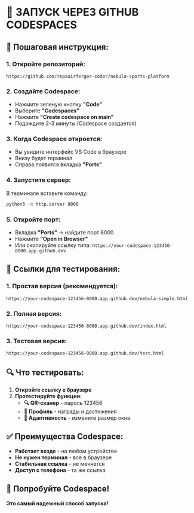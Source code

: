 # 🚀 ЗАПУСК ЧЕРЕЗ GITHUB CODESPACES

## 🎯 **Пошаговая инструкция:**

### **1. Откройте репозиторий:**
```
https://github.com/repaairferger-coder/nebula-sports-platform
```

### **2. Создайте Codespace:**
- Нажмите зеленую кнопку **"Code"**
- Выберите **"Codespaces"**
- Нажмите **"Create codespace on main"**
- Подождите 2-3 минуты (Codespace создается)

### **3. Когда Codespace откроется:**
- Вы увидите интерфейс VS Code в браузере
- Внизу будет терминал
- Справа появится вкладка **"Ports"**

### **4. Запустите сервер:**
В терминале вставьте команду:
```bash
python3 -m http.server 8000
```

### **5. Откройте порт:**
- Вкладка **"Ports"** → найдите порт 8000
- Нажмите **"Open in Browser"**
- Или скопируйте ссылку типа: `https://your-codespace-123456-8000.app.github.dev`

## 🎯 **Ссылки для тестирования:**

### **1. Простая версия (рекомендуется):**
```
https://your-codespace-123456-8000.app.github.dev/nebula-simple.html
```

### **2. Полная версия:**
```
https://your-codespace-123456-8000.app.github.dev/index.html
```

### **3. Тестовая версия:**
```
https://your-codespace-123456-8000.app.github.dev/test.html
```

## 🔍 **Что тестировать:**

1. **Откройте ссылку в браузере**
2. **Протестируйте функции:**
   - **🔍 QR-сканер** - пароль 123456
   - **👤 Профиль** - награды и достижения
   - **📱 Адаптивность** - измените размер окна

## ✅ **Преимущества Codespace:**

- **Работает везде** - на любом устройстве
- **Не нужен терминал** - все в браузере
- **Стабильная ссылка** - не меняется
- **Доступ с телефона** - та же ссылка

## 🎯 **Попробуйте Codespace!**

**Это самый надежный способ запуска!**